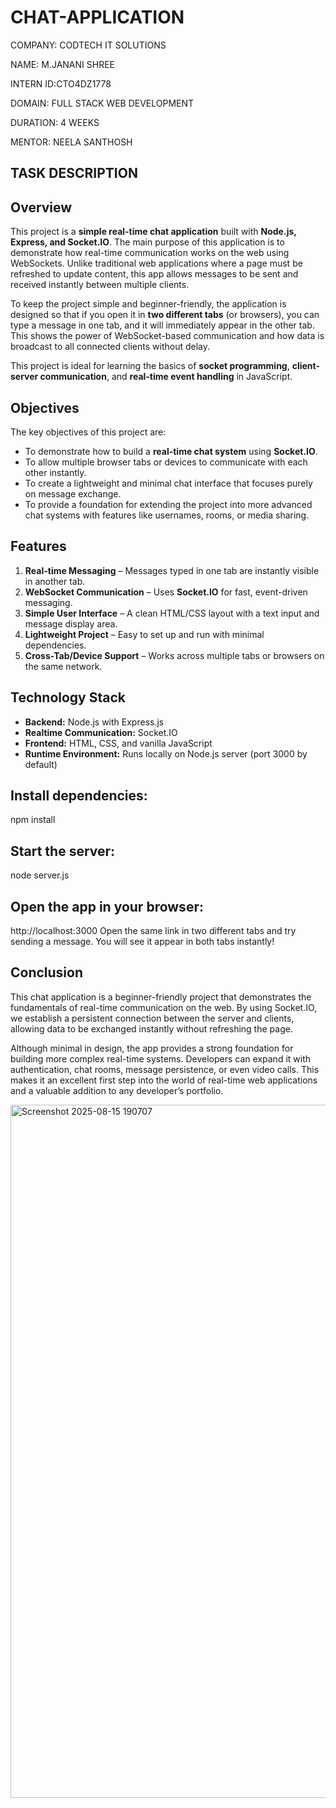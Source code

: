 # CHAT-APPLICATION

COMPANY: CODTECH IT SOLUTIONS

NAME: M.JANANI SHREE

INTERN ID:CTO4DZ1778

DOMAIN: FULL STACK WEB DEVELOPMENT

DURATION: 4 WEEKS

MENTOR: NEELA SANTHOSH

## TASK DESCRIPTION

## Overview  
This project is a **simple real-time chat application** built with **Node.js, Express, and Socket.IO**. The main purpose of this application is to demonstrate how real-time communication works on the web using WebSockets. Unlike traditional web applications where a page must be refreshed to update content, this app allows messages to be sent and received instantly between multiple clients.  

To keep the project simple and beginner-friendly, the application is designed so that if you open it in **two different tabs** (or browsers), you can type a message in one tab, and it will immediately appear in the other tab. This shows the power of WebSocket-based communication and how data is broadcast to all connected clients without delay.  

This project is ideal for learning the basics of **socket programming**, **client-server communication**, and **real-time event handling** in JavaScript.  

## Objectives  
The key objectives of this project are:  
- To demonstrate how to build a **real-time chat system** using **Socket.IO**.  
- To allow multiple browser tabs or devices to communicate with each other instantly.  
- To create a lightweight and minimal chat interface that focuses purely on message exchange.  
- To provide a foundation for extending the project into more advanced chat systems with features like usernames, rooms, or media sharing.  

## Features  
1. **Real-time Messaging** – Messages typed in one tab are instantly visible in another tab.  
2. **WebSocket Communication** – Uses **Socket.IO** for fast, event-driven messaging.  
3. **Simple User Interface** – A clean HTML/CSS layout with a text input and message display area.  
4. **Lightweight Project** – Easy to set up and run with minimal dependencies.  
5. **Cross-Tab/Device Support** – Works across multiple tabs or browsers on the same network.  

## Technology Stack  
- **Backend:** Node.js with Express.js  
- **Realtime Communication:** Socket.IO  
- **Frontend:** HTML, CSS, and vanilla JavaScript  
- **Runtime Environment:** Runs locally on Node.js server (port 3000 by default)  

## Install dependencies:

npm install

## Start the server:

node server.js

## Open the app in your browser:

http://localhost:3000
Open the same link in two different tabs and try sending a message. You will see it appear in both tabs instantly! 

## Conclusion

This chat application is a beginner-friendly project that demonstrates the fundamentals of real-time communication on the web. By using Socket.IO, we establish a persistent connection between the server and clients, allowing data to be exchanged instantly without refreshing the page.

Although minimal in design, the app provides a strong foundation for building more complex real-time systems. Developers can expand it with authentication, chat rooms, message persistence, or even video calls. This makes it an excellent first step into the world of real-time web applications and a valuable addition to any developer’s portfolio.

<img width="1690" height="1109" alt="Screenshot 2025-08-15 190707" src="https://github.com/user-attachments/assets/580f4cdc-b1a7-47d8-9efe-2ef957e4a45a" />
